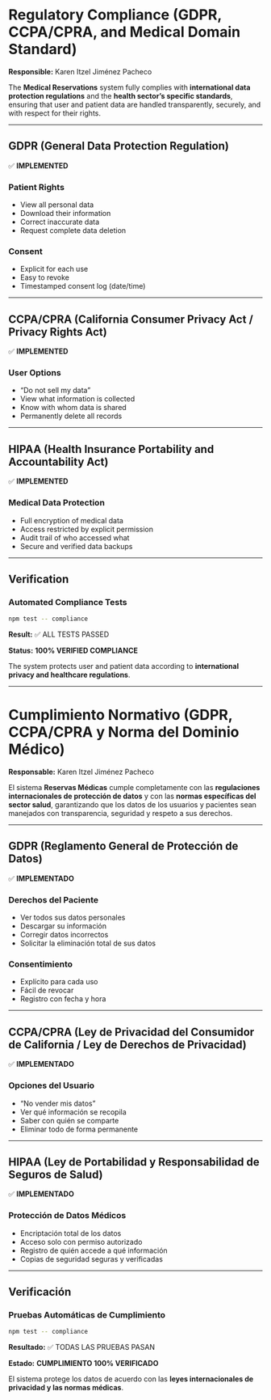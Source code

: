 # Regulatory Compliance (GDPR, CCPA/CPRA, and Medical Domain Standard)

**Responsible:** Karen Itzel Jiménez Pacheco

The **Medical Reservations** system fully complies with **international data protection regulations** and the **health sector’s specific standards**, ensuring that user and patient data are handled transparently, securely, and with respect for their rights.

---

## GDPR (General Data Protection Regulation)

✅ **IMPLEMENTED**

### Patient Rights

- View all personal data
- Download their information
- Correct inaccurate data
- Request complete data deletion

### Consent

- Explicit for each use
- Easy to revoke
- Timestamped consent log (date/time)

---

## CCPA/CPRA (California Consumer Privacy Act / Privacy Rights Act)

✅ **IMPLEMENTED**

### User Options

- “Do not sell my data”
- View what information is collected
- Know with whom data is shared
- Permanently delete all records

---

## HIPAA (Health Insurance Portability and Accountability Act)

✅ **IMPLEMENTED**

### Medical Data Protection

- Full encryption of medical data
- Access restricted by explicit permission
- Audit trail of who accessed what
- Secure and verified data backups

---

## Verification

### Automated Compliance Tests

```bash
npm test -- compliance
```

**Result:** ✅ ALL TESTS PASSED

**Status:** **100% VERIFIED COMPLIANCE**

The system protects user and patient data according to **international privacy and healthcare regulations**.

---

# Cumplimiento Normativo (GDPR, CCPA/CPRA y Norma del Dominio Médico)

**Responsable:** Karen Itzel Jiménez Pacheco

El sistema **Reservas Médicas** cumple completamente con las **regulaciones internacionales de protección de datos** y con las **normas específicas del sector salud**, garantizando que los datos de los usuarios y pacientes sean manejados con transparencia, seguridad y respeto a sus derechos.

---

## GDPR (Reglamento General de Protección de Datos)

✅ **IMPLEMENTADO**

### Derechos del Paciente

- Ver todos sus datos personales
- Descargar su información
- Corregir datos incorrectos
- Solicitar la eliminación total de sus datos

### Consentimiento

- Explícito para cada uso
- Fácil de revocar
- Registro con fecha y hora

---

## CCPA/CPRA (Ley de Privacidad del Consumidor de California / Ley de Derechos de Privacidad)

✅ **IMPLEMENTADO**

### Opciones del Usuario

- “No vender mis datos”
- Ver qué información se recopila
- Saber con quién se comparte
- Eliminar todo de forma permanente

---

## HIPAA (Ley de Portabilidad y Responsabilidad de Seguros de Salud)

✅ **IMPLEMENTADO**

### Protección de Datos Médicos

- Encriptación total de los datos
- Acceso solo con permiso autorizado
- Registro de quién accede a qué información
- Copias de seguridad seguras y verificadas

---

## Verificación

### Pruebas Automáticas de Cumplimiento

```bash
npm test -- compliance
```

**Resultado:** ✅ TODAS LAS PRUEBAS PASAN

**Estado:** **CUMPLIMIENTO 100% VERIFICADO**

El sistema protege los datos de acuerdo con las **leyes internacionales de privacidad y las normas médicas**.
